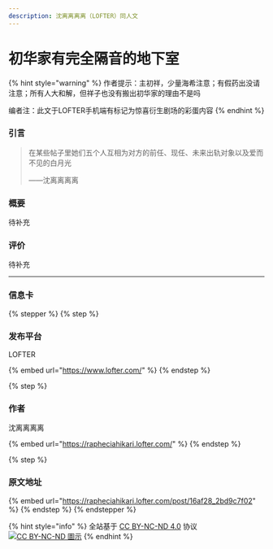 ```yaml
---
description: 沈离离离离（LOFTER）同人文
---
```


# 初华家有完全隔音的地下室

{% hint style="warning" %}
作者提示：主初祥，少量海希注意；有假药出没请注意；所有人大和解，但祥子也没有搬出初华家的理由不是吗

编者注：此文于LOFTER手机端有标记为惊喜衍生剧场的彩蛋内容
{% endhint %}

### 引言

> 在某些帖子里她们五个人互相为对方的前任、现任、未来出轨对象以及爱而不见的白月光
>
> ——沈离离离离

### 概要

待补充

### 评价

待补充

***

### 信息卡

{% stepper %}
{% step %}
### 发布平台

LOFTER

{% embed url="https://www.lofter.com/" %}
{% endstep %}

{% step %}
### 作者

沈离离离离

{% embed url="https://rapheciahikari.lofter.com/" %}
{% endstep %}

{% step %}
### 原文地址

{% embed url="https://rapheciahikari.lofter.com/post/16af28_2bd9c7f02" %}
{% endstep %}
{% endstepper %}



{% hint style="info" %}
全站基于 [CC BY-NC-ND 4.0](https://creativecommons.org/licenses/by-nc-nd/4.0/?ref=chooser-v1) 协议 [![CC BY-NC-ND 圖示](https://upload.wikimedia.org/wikipedia/commons/thumb/7/73/Cc_by-nc-nd_icon.svg/80px-Cc_by-nc-nd_icon.svg.png)](https://zh.wikipedia.org/wiki/File:Cc_by-nc-nd_icon.svg)
{% endhint %}
